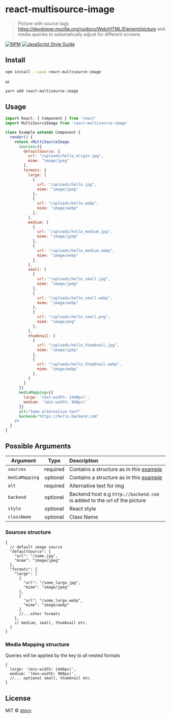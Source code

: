 # react-multisource-image

> Picture with source tags https://developer.mozilla.org/ru/docs/Web/HTML/Element/picture and media queries to automatically adjust for different screens

[![NPM](https://img.shields.io/npm/v/react-multisource-image.svg)](https://www.npmjs.com/package/react-multisource-image) [![JavaScript Style Guide](https://img.shields.io/badge/code_style-standard-brightgreen.svg)](https://standardjs.com)

## Install

```bash
npm install --save react-multisource-image
```
or
```bash
yarn add react-multisource-image
```

## Usage

```jsx
import React, { Component } from 'react'
import MultiSourceImage from 'react-multisource-image'

class Example extends Component {
  render() {
    return <MultiSourceImage
      sources={{
        defaultSource: {
          url: "/uploads/hello_origin.jpg",
          mime: "image/jpeg"
        },
        formats: {
          large: [
            {
              url: "/uploads/hello.jpg",
              mime: "image/jpeg"
            },
            {
              url: "/uploads/hello.webp",
              mime: "image/webp"
            },
          ],
          medium: [
            {
              url: "/uploads/hello_medium.jpg",
              mime: "image/jpeg"
            },
            {
              url: "/uploads/hello_medium.webp",
              mime: "image/webp"
            },
          ],
          small: [
            {
              url: "/uploads/hello_small.jpg",
              mime: "image/jpeg"
            },
            {
              url: "/uploads/hello_small.webp",
              mime: "image/webp"
            },
            {
              url: "/uploads/hello_small.png",
              mime: "image/png"
            },
          ],
          thumbnail: [
            {
              url: "/uploads/hello_thumbnail.jpg",
              mime: "image/jpeg"
            },
            {
              url: "/uploads/hello_thumbnail.webp",
              mime: "image/webp"
            },
          ]
        }
      }}
      mediaMapping={{
        large: '(min-width: 1440px)',
        medium: '(min-width: 960px)'
      }}
      alt="Some alternative text"
      backend="https://hello.backend.com"
    />
  }
}
```

## Possible Arguments

| Argument  | Type     | Description |
| --------- | :------: | :---------- |
| `sources` | required | Contains a structure as in this [example](#sources-structure) |
| `mediaMapping` | optional | Contains a structure as in this [example](#media-mapping-structure) |
| `alt` | required | Alternative text for img |
| `backend` | optional | Backend host e.g `http://backend.com` is added to the url of the picture |
| `style` | optional | React style |
| `className` | optional | Class Name |

### Sources structure

```json5
{
  // default image source
  "defaultSource": {
    "url": "/some.jpg",
    "mime": "image/jpeg"
  },
  "formats": {
    "large": [
      {
        "url": "/some_large.jpg",
        "mime": "image/jpeg"
      },
      {
        "url": "/some_large.webp",
        "mime": "image/webp"
      }
      //...other formats
    ],
    // medium, small, thumbnail etc.
  }
}
```

### Media Mapping structure
Queries will be applied by the key to all nested formats
```json5
{
  large: '(min-width: 1440px)',
  medium: '(min-width: 960px)',
  //... optional small, thumbnail etc.
}
```

## License

MIT © [stovv](https://github.com/stovv)
